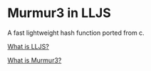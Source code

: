 # Murmur3 in LLJS

A fast lightweight hash function ported from c.

[What is LLJS?](http://lljs.org/)

[What is Murmur3?](http://code.google.com/p/smhasher/wiki/MurmurHash3)
